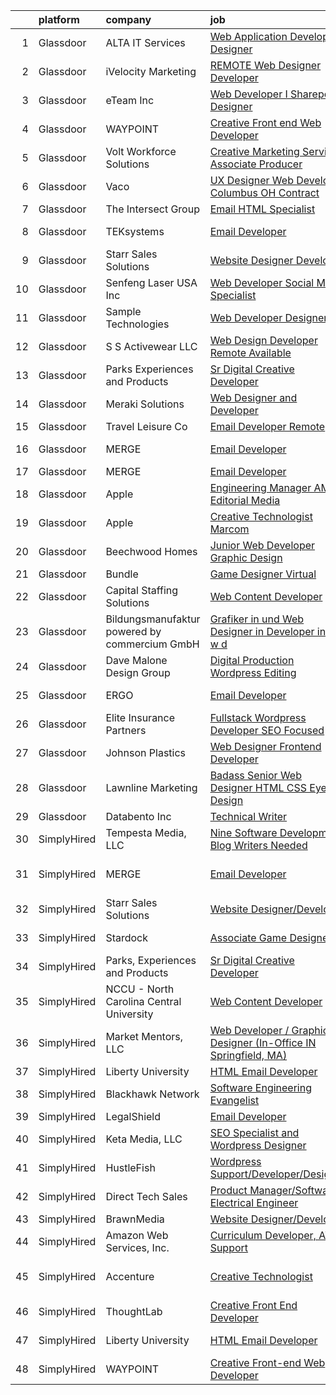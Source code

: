

|    | platform    | company                                       | job                                                                                                                                                                                                                                                                                                                                                                                                                                                                                                                                                                                                                                                                                                                                                                                                                                                                                                                                                                                                                                                                                                                                                                                                                                                                                                                                                                           | update_time   | location                     |
|---:|:------------|:----------------------------------------------|:------------------------------------------------------------------------------------------------------------------------------------------------------------------------------------------------------------------------------------------------------------------------------------------------------------------------------------------------------------------------------------------------------------------------------------------------------------------------------------------------------------------------------------------------------------------------------------------------------------------------------------------------------------------------------------------------------------------------------------------------------------------------------------------------------------------------------------------------------------------------------------------------------------------------------------------------------------------------------------------------------------------------------------------------------------------------------------------------------------------------------------------------------------------------------------------------------------------------------------------------------------------------------------------------------------------------------------------------------------------------------|:--------------|:-----------------------------|
|  1 | Glassdoor   | ALTA IT Services                              | [Web Application Developer   Designer](https://www.glassdoor.com/partner/jobListing.htm?pos=113&ao=1110586&s=58&guid=00000182ce9dda26b10f250cb731df3a&src=GD_JOB_AD&t=SR&vt=w&cs=1_91810cff&cb=1661323828056&jobListingId=1008074200137&cpc=3DB599BF2F4828F0&jrtk=3-0-1gb79rmifkujo801-1gb79rmiuis1h800-6c28291b72e36d00--6NYlbfkN0AXtvPDqDev6liskt-h_3vAUEMM26GmMOlWYCAn-kvNiXTWhOpXUsJAjGAig0pzkvYTj5MpeYtT_Tmk-_-5cLLnfKUOLtxlawba1a0ORZ_EkEUPx3Uxx3WchkhaXG76t2wO3Zmy83JQTWS_qBNlzXZuhn5agtDBqi3R42fCLwZZHxoZbokiEh1LB616yvwlawpYz4UQsNHwLVWQh7AxdYD0AYduAnq99LS2pz73R9no_6Oe-5OzzsoXo6nU6ivdeM_uvB3_dh6tWyK5LtfApM8golsySLALEGeCqHxa-Qe-_ieE9h3_DG4VHTnvASB8ctU6aruWhbCDbC6nyQ6R17XiT7m1VWUbjdTAo2AomB825vVzPcEGgY55QWIrEv5CQie7S0W5vLPqQAnGTpo4tIch7w_UO-MDRhubJvFl6CiYYA3J72sLevFALm1j7fzoXPn96vr2GybY2GmDT9mh3a1U4xmdQNqfud4IGdUZZH63BhUX6yvAN0PBZlzGS_ubtyK_NdfSU-SymrNoFdLH-VAL3uGKTMRItC3EZg_5JtMXLaU_nuMWfNOtypV_PS_JDcJ958cAl-uXVbP-EkaEYtsgbTFpPmkNRlo1Wht6CiIgC1IzcTLz6iq9OSPv3QDXYUK16sJMOS03Vg%3D%3D)                                                                                                                                                                                                                                                                                                                                                        | 7d            | Washington, DC               |
|  2 | Glassdoor   | iVelocity Marketing                           | [ REMOTE  Web Designer   Developer](https://www.glassdoor.com/partner/jobListing.htm?pos=128&ao=1136043&s=58&guid=00000182ce9dda26b10f250cb731df3a&src=GD_JOB_AD&t=SR&vt=w&ea=1&cs=1_5f26a3f3&cb=1661323828057&jobListingId=1008075145187&jrtk=3-0-1gb79rmifkujo801-1gb79rmiuis1h800-02b4f64a463afa50-)                                                                                                                                                                                                                                                                                                                                                                                                                                                                                                                                                                                                                                                                                                                                                                                                                                                                                                                                                                                                                                                                       | 7d            | Saint Louis, MO              |
|  3 | Glassdoor   | eTeam Inc                                     | [Web Developer I  Sharepoint Designer](https://www.glassdoor.com/partner/jobListing.htm?pos=118&ao=1110586&s=58&guid=00000182ce9dda26b10f250cb731df3a&src=GD_JOB_AD&t=SR&vt=w&ea=1&cs=1_772bff94&cb=1661323828057&jobListingId=1008066878548&cpc=9908D8D4413DBB8A&jrtk=3-0-1gb79rmifkujo801-1gb79rmiuis1h800-850d932022c0bcc9--6NYlbfkN0Dtmpfj98iB4C0jJJOWen3Era3IQfJzNZ4PFwBIKpo80E20bU78zJ3qEgsYTK5DSPzuclvV91SisNWEKTRqgjREJl8qL5FgOUjzi02qgR1gqdgVoYCVdoiSQWs_6sV0PbQu6hjJGDTziVQRi1HM42vBckjptE7aIC_lp1RQcBvCaDRqAl_A3ENu8PewGKQpueXriNRJceVKKzCC9SRMoNrPywR5YkOQOZyro6nJq99I9AnfFPMOXvAQVGmN3Gp0eW2RrvR-OOw_Qvlwjh9j8vid_WYxYZaukhb_lD9po_xfB9QXJ0XML0HLzIZuA1EiJhnhTdfBAuLp1B88Gws1YduuG9AmIfNmYz-KxNWz6VJyVJErvY3dQzfe049ECMgObIMP7VmmlbmvtTK8SAGTdZaRnWgnxplCfEcn5ULLTh8pFntDmbCAC3A2KgHn6Z1kMmwdekboT3yz5DoJRJ258UbNg7bv6ocTq1jeckSack3HbQ4waggqv4wccZo21rWdCtXaC14uK74--w7B1dpG21vA)                                                                                                                                                                                                                                                                                                                                                                                                                                                                               | 12d           | Hartford, CT                 |
|  4 | Glassdoor   | WAYPOINT                                      | [Creative Front end Web Developer](https://www.glassdoor.com/partner/jobListing.htm?pos=119&ao=1136043&s=58&guid=00000182ce9dda26b10f250cb731df3a&src=GD_JOB_AD&t=SR&vt=w&ea=1&cs=1_c5771c76&cb=1661323828057&jobListingId=1008089212022&jrtk=3-0-1gb79rmifkujo801-1gb79rmiuis1h800-51497f0d14113b74-)                                                                                                                                                                                                                                                                                                                                                                                                                                                                                                                                                                                                                                                                                                                                                                                                                                                                                                                                                                                                                                                                        | 24h           | Remote                       |
|  5 | Glassdoor   | Volt Workforce Solutions                      | [Creative Marketing Services Associate Producer](https://www.glassdoor.com/partner/jobListing.htm?pos=109&ao=1110586&s=58&guid=00000182ce9dda26b10f250cb731df3a&src=GD_JOB_AD&t=SR&vt=w&ea=1&cs=1_a3d76719&cb=1661323828056&jobListingId=1008089700866&cpc=F41FEAB56D215062&jrtk=3-0-1gb79rmifkujo801-1gb79rmiuis1h800-77940f5abe5bb2dc--6NYlbfkN0Dw5YS5k2p9urruc14icYN1MKKvJIN3Kd2XbyQRMSdz9Vq1-T5-D1XBIMjkmYTwSmEDmMe3_BtbRnkchN7Rnd8fpkfhHrtAoscKSoRMnhImVBP3kG7uah3Kt2k-vpLIhw_LcvH5juVcjMWkBfcQROYcr3B5oNsXKjLX5WvrJ8UBTqZ5NPxnrq2W-_Cuej3_su_6Ryek4Os8YeyYGYd-fYoDebqeGLIRUMwfsYPFZUbqjKi5DinTeQlDetMUxx5VqRt6GdqPUIRoYsOkVoYCCv_WWBKEAx1QAMkWgw9MzUHxHbo1kPgatMB1yVC4GWv_6MIY75noiZhu7G5oboT7HuojHYsxFc1A8pyvOOmPuFNNeyfVK_xbGAyPc0_a17Nl3LX4I3d9yOJAWrDeGx5a0dyKvQ-QPD_Yni2UcbNknEfGtJ2H6ygA9LPmsXooZkB6bIeAClbL9e_Buqjnlnle6eGZPOPUrOJLOohq0Ho6YR_x-h7iW0mCvTSJr6UP9lHqaL3Rab_4o-4uOhmws8RfxgeVciGPXr6I_gPbUkJVfFds0JXT31fHb0DbVTH2SEzrALZ740iBOxKULw%3D%3D)                                                                                                                                                                                                                                                                                                                                                                                                         | 24h           | Foothill Ranch, CA           |
|  6 | Glassdoor   | Vaco                                          | [UX Designer  Web Developer    Columbus  OH   Contract](https://www.glassdoor.com/partner/jobListing.htm?pos=116&ao=1110586&s=58&guid=00000182ce9dda26b10f250cb731df3a&src=GD_JOB_AD&t=SR&vt=w&ea=1&cs=1_3d7cddc5&cb=1661323828057&jobListingId=1008081445097&cpc=32EE424DE2B657EB&jrtk=3-0-1gb79rmifkujo801-1gb79rmiuis1h800-49a826265b10ae96--6NYlbfkN0D_sybMACCpf9B-677oK5j6rPldVB6BlrVvFjO_o-GJZbzuF-qh4PxErFUqfUsv_6u-7anCP2QzwgZ2b5Nxma_Cmyz3dwaQ5mAwI2p9kjSwVP2lokha-mPe8DNosJknwz-6_MCKUySezjGZobf7miY0KuzK872jTNLCHoWH1v03sbwoFj0Vvp289MRhEdvO7IgJq519_EIIpG6m6f1N353Fw3PHsiJ9IBG95eSIrEPw8chE1VcGhSVsheU_PpszJNI8nNkfTYG99Smp0IHvcd-SkclH-omNA1OWTidMa5cb5_31MhdZLaN-ntCnUQfIr4f2kTbwtOeYePNJX46oPBoz6-okblnUp4dcTOCJKgnJP3C58rqxaKMGbkBMdDMbaNwHIRp1I1mkAZygILA0R62WFFIhWmZwxvz9wf0Ot-E7xcN4yoviqxVhly_0s1Hs8bL91dDcht3-1IAjkRtCa5P0k7mIz_qU019tCaEmuQOf_6qAHH_Fn4tC4gmlrkBuLLZLnfSY55utt2Zupz2--10xCDdljiVAeFsQcDedTVjUHVjaVB7jHQ7m)                                                                                                                                                                                                                                                                                                                                                                                                                              | 4d            | Columbus, OH                 |
|  7 | Glassdoor   | The Intersect Group                           | [Email HTML Specialist](https://www.glassdoor.com/partner/jobListing.htm?pos=114&ao=1110586&s=58&guid=00000182ce9dda26b10f250cb731df3a&src=GD_JOB_AD&t=SR&vt=w&ea=1&cs=1_b0624ed6&cb=1661323828057&jobListingId=1008074370447&cpc=A65DF3A704A48F9B&jrtk=3-0-1gb79rmifkujo801-1gb79rmiuis1h800-22c56744a00dd6d9--6NYlbfkN0D3PcU9heefYh9TtgByvMoljOix8d9QGO4-sOduKDD9bT1jZI9CfBWrR-yhgruQBi7BODCzZdeBCVxltjTcoLfa9fjLk7NMFbxIrl9F5qP5psuaO9TR_rl8p70B1b0bwKQhJG9MZh2IuOyJto0tZsNoJrw3F83L99OynJJIDCLJuZYXtySHDGkwyagBHaLJOEMtHAMCCR1Pp0TCcHXySfZ_6G4GEGMfXamsdqoghDhUTCzRcGksjIsB6qfLbAAWmcTAkqlmQxtUqkRqZK_2uQGgNdUOQNBIUgogvwWDfJhmWqybO0kewtmu4SXcQ7W5UmTRV70KXxCVBhPbccw0GhL_BOUkHaOfRuuNYEW8axd38OLpy7Eq-dACNn3TxTAk8EVzvgo93DssLNFiW6TCZjDo9HA1XQD1O9N_SqFIw2rhpndnacvMeEjPGv_VQ-f91o3GIJJJBBAUMdeiRCm54-tcKiqMTMZN9f0nYSMRU8AXYu11Qu5qmJPn53tbiLZsOBf2eIUuDJYldw%3D%3D)                                                                                                                                                                                                                                                                                                                                                                                                                                                                                                  | 7d            | Plano, TX                    |
|  8 | Glassdoor   | TEKsystems                                    | [Email Developer](https://www.glassdoor.com/partner/jobListing.htm?pos=115&ao=1110586&s=58&guid=00000182ce9dda26b10f250cb731df3a&src=GD_JOB_AD&t=SR&vt=w&cs=1_97908581&cb=1661323828056&jobListingId=1008078445654&cpc=8795CF9063CD573D&jrtk=3-0-1gb79rmifkujo801-1gb79rmiuis1h800-50c6ba0c79b57535--6NYlbfkN0AuKz8EBO1xHDEL7V2YF9xF3dC_I9B9i-Zw2Jh8clPMK3KTieKealHQMRxLfyLBLKIUXvkhOpTVMZO54jnFsfE_40S2u_APVCT3ZDJTMpDjXxvGrSH1QJXSuUQ1PT67D_R_LFKuiRVGR-heNesM4gJnlapIMZH6R4LpOp7nbxKbffxx9UILbM-PwE3vg1ptNRzphkM1L0WSslXnWl0OBO6SY-OyxKnmb2XGCGTY3AOaYZg-e_WkfYpyXO_1u4ViMWGtkwgJvDwi55IkVHMf5T7hf_1GH6N3DqTQVQ-zOC0_fjtDOe-OeaThH-1Gn5SDN4EbNE6-3ooPrCxmypaV_Ap6jHshJ-tHPH1gpPH92mKYePXLpNYWLWrQ0W94N40WVhSkA1s-t3Hjb_Jk5DN-YLDx6l_K4rAzIAJhNWX57x4nq1bYdEwcq6X86XXFmqHH-xoOfhAomlO877FzdmMA_PYw2IXBh9In87Rq5n1bLmzXF1GMBdTDoHbMeQ1JcfDNLERvuLzOepmQGNEq0fl5ZS7dRqRBKvHqsKeAzyu1CJhvqH-lMoeXfAdZXasdZvIe6EpgywjbdiuuQZuTg5PgBmRjLzm9icoIuI582jpJ1yHJ8TZhtLzjZM1_sE3kJ8lcNiFAaNkB15UuT8_zB-dFAI_6YGATKuE81CnYEe0jVK3nlyWbz1ITW2bAEBOEzqlRaXoT5U0X6w-ahKV4S3v8kGupj23EkUgL1FIqJVDFJAo811u5sSjoN1mOv8ax15GMlFcwtJ-gKllcSUDgNU8WMZe1KHww7CFAG0aBzUmEMFnXPE5sWoW8VHpJVq7hog_HQtpCY-wuFIpK2Tddr_yX1uDhDhVRkgzMPdghIPYvnnNVop6PsMYxC1VSvN94QKUAlr-BW5ZSXrq_HjvyCnNEm1b9ShB_LURm-O4%3D)                                                                                           | 5d            | Owings Mills, MD             |
|  9 | Glassdoor   | Starr Sales Solutions                         | [Website Designer Developer](https://www.glassdoor.com/partner/jobListing.htm?pos=101&ao=1110586&s=58&guid=00000182ce9dda26b10f250cb731df3a&src=GD_JOB_AD&t=SR&vt=w&ea=1&cs=1_410e7093&cb=1661323828055&jobListingId=1008076136835&cpc=31763034DC79FFE4&jrtk=3-0-1gb79rmifkujo801-1gb79rmiuis1h800-ddcb1fae4ee85477--6NYlbfkN0DsjpLgDvBclJPstWYYib0fNii1R7GC7DO9whXo_Eh0zYplQGpKtzw1lQtNYmMRfcmvK3Iy5C2BL0KJu-lLXTyb6Wm7XNVR8tj-hk7PGBRuKgfb_ku9iZjH-tb3SYdl0QSLHwLG3gfTgr2yZczDS3iZiZk0EOtOAZRQT5c0HFjn9_Og2uxtKUXtRTFeZyNEgnLwROoeWFI7gGjrODIpqWq6q9o9pgUllvhDly0KE3jLGQUU3DeNxVL_f6soC5nhhktq0NGN9HBquimzxz7R8izbhy8FolBqcgBnm6czkry9MjHqJs8pBsA6D5s412lL2KTngKnCzQn5Tq3e07c3cmiTAScYlLAokccdU-IZ2cLom0dwLPi7yXRwOCIyyGG8jVnEdgumb8GuRnV7d56vU1HxPuigqi93cjQCWdtRyEDOqI43zfbFC23uxXfSAeV3P07sLVyQ5Xblf0Heie6GofTUfIlqsHvy8p8WUFRma2vOPFQ6JTaAM-GSBXd1oeXxyCPn8tfpaCo8tw%3D%3D)                                                                                                                                                                                                                                                                                                                                                                                                                                                                                             | 6d            | Norman, OK                   |
| 10 | Glassdoor   | Senfeng Laser USA Inc                         | [Web Developer  Social Media Specialist](https://www.glassdoor.com/partner/jobListing.htm?pos=104&ao=1110586&s=58&guid=00000182ce9dda26b10f250cb731df3a&src=GD_JOB_AD&t=SR&vt=w&ea=1&cs=1_45e6e7dc&cb=1661323828055&jobListingId=1008065893392&cpc=F583A5AE0DDDFE3A&jrtk=3-0-1gb79rmifkujo801-1gb79rmiuis1h800-69604992de81714b--6NYlbfkN0Dx3r3E47sSe5bB3PIy1uzBZvlB7xy2NhfhZMlxQTsxrHvJuYZkuOAOolgM0RwwxFCUzk4WQx86HjZI4gUgx1C0oF6J0TbaPQPyt0QwcdVyAoCHhtnKoCAwe2uWQZDVyb42gfhggtBMSeQF_kTTK4cI21rqjrfWfVy7aWXOh3yapdlN40EuEuEibBq7w5YINWhJmfBdE3CnpuNyUE7QZwECF5L6y3pyl5rOBQiJzRnqalqM4rPBbU7X7vfnZaiTwDLN-AdxvpQU7QRaVyp-Z91gDXNOf7NAA9ynh9AMMuwQLlHxdMnWo9kK1jPInbyV2qFy7lQvghXxkhsEPeNTLCDPmjWpr7QugrvMhOlh5FbuhycG0TwmmLTmdgwjw1QbN8hp3F-Ss8_kghhCJU7sEeBwsdns4iXWmOeX5daowuxil2b2Ra1XwL43_B9Bq3LS02x8GNqcrsh_v9Hllwx4vpBhnmz5I8l2oAizUCroL6XqYWniFXZNTHCUTNdwhIujcDRwVz4Q9V4xmA%3D%3D)                                                                                                                                                                                                                                                                                                                                                                                                                                                                                 | 13d           | Los Angeles, CA              |
| 11 | Glassdoor   | Sample Technologies                           | [Web Developer   Designer](https://www.glassdoor.com/partner/jobListing.htm?pos=107&ao=1110586&s=58&guid=00000182ce9dda26b10f250cb731df3a&src=GD_JOB_AD&t=SR&vt=w&ea=1&cs=1_4c29774e&cb=1661323828055&jobListingId=1008078578505&cpc=FAE5E775D180B2FB&jrtk=3-0-1gb79rmifkujo801-1gb79rmiuis1h800-cfcad52f3ccf37d8--6NYlbfkN0D4nuovUOU2dPryPr7-xanE7ZFWASvaSyNm3BqXIbrO0npDAFoAgEQsBBjUOAjv1PQnB3hwwrZmiOMA02kYqNnnHKWjfiGNMQW5EU7ErrgQUTQBKpdQ35ajdqRyVOpYt1ge-nlWBdEdOWxZg23c7O0q-QUnaWi8gZT3BRnlNxG5nms1UgSG3pAWYhhzkqBf5ihhrWbdNRu3SVyrilM5fBYrFxV1DCIsqL7mm_0OK8i3KoIkddXTw0gZqYqDhd7JRXtAzZfSo0KV8iEn6zoBL5lTr317bBRyKzpsjpdhwedqMjmtcJ1JSyyjs3RlPHvDFuwGpvASCZnI94HrfDatqyXcxvzZD-YBeMffR1dW1I0IGfVXVAcw9atDVE58XGy5oCEFG62fpc9yg7mX_Vz4eUkBebmId9MRE5DqICADj4ehanaChYzcI170MgOBV3w4I4V6mdm60GseyVgVG7rxbpPmwS8Hbzrgm7-x1mE_BJyyQ4u1mMIfs4U5lqDRvla7tdM%3D)                                                                                                                                                                                                                                                                                                                                                                                                                                                                                                             | 5d            | Ann Arbor, MI                |
| 12 | Glassdoor   | S S Activewear LLC                            | [Web Design Developer  Remote Available ](https://www.glassdoor.com/partner/jobListing.htm?pos=112&ao=1110586&s=58&guid=00000182ce9dda26b10f250cb731df3a&src=GD_JOB_AD&t=SR&vt=w&ea=1&cs=1_ebff60bd&cb=1661323828056&jobListingId=1008081606232&cpc=B076152010A3B66C&jrtk=3-0-1gb79rmifkujo801-1gb79rmiuis1h800-11231ee6cd76ebf8--6NYlbfkN0Ajr136nt6A_LHOZ7dazkZBMRVGXfFx1UH3hXSlGZi78qV2vh4IIPaG56QxCFgA56BGxcurypYQkBVspfsnTZJRG1jkpX72_XzffxBJorsT2OpLdH8jKJAKJqcGF31IQrDbUVhb_4mUmFjSEoC_puvAy6im2C8FJQNIGTPivGcq2Xp3QWDoD0YTXqusHQnNuVfLov6vtLe5iVpX9YL9NlSaWCEFlzuQHdLlynyIKx9d4crLBB1B6qP6ePbJaPqTLqw04SfQsYzTEf6mAxEKl-F5iAwwtbMWTBVfNFqDTEUadIk3q_KDXRgdaw4IDqqD6o3Dec1_C-cOZuuocrhGX0dQeVdWCyPBXZqW9ot9yBUZOUJyci3y31k5O0SvpVClRln5h237nAQnEqfl8KVeNPzBh6xOqWwQn0tWGePNcEjhvbyo6spgkkbetpCzy_EtKZ4kwY8GFZI5CCeCHqnGFzqvtWmrBZGvzl3Tae6Md5EBKZQJFijNOHhWOHLiybrS0QnsqIZBcUkjPBHzChocAAQs18lcPic62R_TXRj7lT8s6gRq7VH1sL9UBBKAFx3HB8GB1HDU88Vkn1e-J5GWj0Cw47wcOIQu0Zh3eIhSlMfMnL_hZO-_0Hw1m02izbXJdT5_FqPkZ9FXFYvw69Tfr1QEyqRqRFO-L-1cadSu-XMj8fdpntA3G4vSa7dCzFQgjMEVKcSOme_BhtV0dBaVT6djtJ1t0el2UOltd3oCUWKcKcui8id957k6il-qy7tsVko%3D)                                                                                                                                                                                                                              | 4d            | Bolingbrook, IL              |
| 13 | Glassdoor   | Parks  Experiences and Products               | [Sr Digital Creative Developer](https://www.glassdoor.com/partner/jobListing.htm?pos=102&ao=1110586&s=58&guid=00000182ce9dda26b10f250cb731df3a&src=GD_JOB_AD&t=SR&vt=w&cs=1_afac70fa&cb=1661323828054&jobListingId=1008084142323&cpc=C3517E2410EFB392&jrtk=3-0-1gb79rmifkujo801-1gb79rmiuis1h800-55dce68072e49d98--6NYlbfkN0DAFTyt7pbDCC2JPO79CSdi1dIb81yjczP5qsKcZIxgiRd1qisRd4re16D_VG3-wzVABIXKM6IuxAFsvFvnlhId12co4A5A4a3F0ICJZXjDEdVLOqmVfMkE064KMjiA9dDpJT_tYW6NEu2N-nyrQoxz0TXAgpLfsSBC6ypFNvin8SyTl20dwc66K4K771tGvod7vn3vhl0gqdrwMGft4vg3DKoP21jTkPWjOi8oppsFgQhBKR_POQHpYVZzgFgQ7KjzeLllKsl5gMKxTq4XCb9g5WA0JlhJqddNGO3lnp5H8dtZmwnv4OZrL26iKwZjMqapBN-2-vrcVUUKKJCBdtPRq84JWCRaIs7A6UExBFTytuz1qek53QNzy6QbbKN_ABXhuZQXvyvTBKF-ADwUkFJEiLT77R0PyLYunu1eb8UTTlKwGKZQry-IfO9vj70E50s%3D)                                                                                                                                                                                                                                                                                                                                                                                                                                                                                                                                                                             | 2d            | Celebration, FL              |
| 14 | Glassdoor   | Meraki Solutions                              | [Web Designer and Developer](https://www.glassdoor.com/partner/jobListing.htm?pos=110&ao=1110586&s=58&guid=00000182ce9dda26b10f250cb731df3a&src=GD_JOB_AD&t=SR&vt=w&ea=1&cs=1_33464ae1&cb=1661323828056&jobListingId=1008081345836&cpc=AC285F3A3ECA6BB0&jrtk=3-0-1gb79rmifkujo801-1gb79rmiuis1h800-20fcbee1eb88c48d--6NYlbfkN0BWi3eEu-Q0UpxkIUpdrJzmOxHi_XGcoZO2CjQXftiTGI9fTokWfZjTPkpzgBplrcMHEj60FUOAAjJF_SEv7CdTX2l153xa5mQfM55bnHf2pCufnXbA_nbXhgULVW4M0NFEb8U0XItsl9xVUnBCmHEpoi_IUS2Qom6lIOV5pTXvIXF_NF9MsHTArhePxnKDA4p71_Zz4v41wKU9yBzwpPxXKD6dqcdmWzlisBb0LtyssgxiWdwQ1C92Uy_T4SlUJCfwkGg9TpDtDQDMSuVRa70MJB8vZJ_QbczG0W9-AEgwEp2HLeuY60T77FALyMH664a0NcetCPdLuGtg-UNpwxTlW2qBti7M6qhF3WAnTSPZCKFc9Xk5x_KllAAPgBXKYroLMKQeK8nXLV6RTEt91mukUK4oC4GHJ6G6tyg2jCtbpMRI6Pt8Ytf1oKS8Q_2MwhNjryuGRUnGohzZn16xN_Gp-1ZMbmQv_blxz68jQ4OWihhMZPUsclZ9iKpzHPb5fKrEM3JPFkP7Hdxy0tXwQ2a2UR6JUhMHH7E%3D)                                                                                                                                                                                                                                                                                                                                                                                                                                                                           | 4d            | Remote                       |
| 15 | Glassdoor   | Travel   Leisure Co                           | [Email Developer  Remote ](https://www.glassdoor.com/partner/jobListing.htm?pos=126&ao=1136043&s=58&guid=00000182ce9dda26b10f250cb731df3a&src=GD_JOB_AD&t=SR&vt=w&cs=1_0d589d9c&cb=1661323828057&jobListingId=1008088849945&jrtk=3-0-1gb79rmifkujo801-1gb79rmiuis1h800-0924d9fa20f4ce64-)                                                                                                                                                                                                                                                                                                                                                                                                                                                                                                                                                                                                                                                                                                                                                                                                                                                                                                                                                                                                                                                                                     | 24h           | Orlando, FL                  |
| 16 | Glassdoor   | MERGE                                         | [Email Developer](https://www.glassdoor.com/partner/jobListing.htm?pos=120&ao=1136043&s=58&guid=00000182ce9dda26b10f250cb731df3a&src=GD_JOB_AD&t=SR&vt=w&cs=1_ceea9e48&cb=1661323828057&jobListingId=1008088584755&jrtk=3-0-1gb79rmifkujo801-1gb79rmiuis1h800-2e3d1902c7185ad1-)                                                                                                                                                                                                                                                                                                                                                                                                                                                                                                                                                                                                                                                                                                                                                                                                                                                                                                                                                                                                                                                                                              | 24h           | Little Rock, AR              |
| 17 | Glassdoor   | MERGE                                         | [Email Developer](https://www.glassdoor.com/partner/jobListing.htm?pos=123&ao=1136043&s=58&guid=00000182ce9dda26b10f250cb731df3a&src=GD_JOB_AD&t=SR&vt=w&cs=1_16f7267c&cb=1661323828057&jobListingId=1008088584749&jrtk=3-0-1gb79rmifkujo801-1gb79rmiuis1h800-0ae6be78da63909d-)                                                                                                                                                                                                                                                                                                                                                                                                                                                                                                                                                                                                                                                                                                                                                                                                                                                                                                                                                                                                                                                                                              | 24h           | Chicago, IL                  |
| 18 | Glassdoor   | Apple                                         | [Engineering Manager   AMP Editorial Media](https://www.glassdoor.com/partner/jobListing.htm?pos=111&ao=1110586&s=58&guid=00000182ce9dda26b10f250cb731df3a&src=GD_JOB_AD&t=SR&vt=w&cs=1_b4acbccd&cb=1661323828056&jobListingId=1008087783943&cpc=451933188B21919D&jrtk=3-0-1gb79rmifkujo801-1gb79rmiuis1h800-9027cbec4d0b7214--6NYlbfkN0BvKrLyj5gPmtZO9T8euul8TCxuuKNOtzRJOomxnwSEodTz2Bc-sPZl1dBMH13w-jNIaGFdFXHWJdgxhzj_r8Jx5AOAy2HdBwJoJ1jMbNH3P6YWju9mOZOkVQjeCm_SMf56f3cIa4N8JFkA4J1w2-Ri7km6DD-4ja3bVUzvq12ELKzuIIcv6jifa23g7A9TfTHtIPBhptbtcikbVL3YKy_hesziM3AMwfstHhY-kbpDypt9MuFxbfMxKMx2Gfhrz9oK7B5G1ePmF2Xt8eOHUfNQ369_OOTin8gnv2xO5EjrvuHBpGbH7UtnbK-mSdQ3L0iemXDPOdndy2as3SaW5zoqv95E0w56H5o4GvWzsuFxKUoue7zFFPZTO1nEOQ9zpVirhKzy5J0PuCgsjv3aJTL-DOpX8Zm2MbvLwhTFzZ95sPK5vAccR1nDS6cSSGI-mheYKk1PQu41omGJoOfUps4NM6zKzFsp_kuinUhjzWIHWOAYF_5RZwcmTos2diYRXLilWK8hPiCg9Mzeoqcc6QWhOS0yfBehXuqio7Wx3YDHb7eE9lQVHSvcrNPtuTZbWUhNARgPZQ423Yo7GSg3HwLb61_vj5eoMmnDyH_uqimAXFbhdHKJJl1HN7BQtq7F9SwdVitdSFfK4_ezMESXwA_DrgVGIdZRWgX1xTAe9aW6N6meJZBhJY_GzVoC2BoPwio8JWFbZ9QPywtQAg9xlWxfZJEgDfzrkegZnII8NoZGdWcFuAUjg3GxWCA55IJwbM5rA3RkMiROe87cjtatYtXMUNRDcMAy_AT6-FP-XG3ztngqiWiznDHYfYfE7bFahBKCm1mj_xHzOvaDVzRfoNc6PU2u9BsJlSSzwTRN72AGd41FY7Llqm98KOsm3hjG6B45xpAjA5yEuLNA4q-hdwyEea6k5YKBkyGOetq-IiOyME3bjLYHZEQPiFKokBkH4EX7sx_MaRrk6upi7hJNm6ACYaYMdJXP0Dw%3D) | 24h           | Seattle, WA                  |
| 19 | Glassdoor   | Apple                                         | [Creative Technologist  Marcom](https://www.glassdoor.com/partner/jobListing.htm?pos=127&ao=1136043&s=58&guid=00000182ce9dda26b10f250cb731df3a&src=GD_JOB_AD&t=SR&vt=w&cs=1_b0b9f2dc&cb=1661323828057&jobListingId=1008083007694&jrtk=3-0-1gb79rmifkujo801-1gb79rmiuis1h800-dbc3a7b0a0f122f1-)                                                                                                                                                                                                                                                                                                                                                                                                                                                                                                                                                                                                                                                                                                                                                                                                                                                                                                                                                                                                                                                                                | 3d            | Cupertino, CA                |
| 20 | Glassdoor   | Beechwood Homes                               | [Junior Web Developer Graphic Design](https://www.glassdoor.com/partner/jobListing.htm?pos=105&ao=1110586&s=58&guid=00000182ce9dda26b10f250cb731df3a&src=GD_JOB_AD&t=SR&vt=w&ea=1&cs=1_26f9d972&cb=1661323828055&jobListingId=1008088154777&cpc=F583A5AE0DDDFE3A&jrtk=3-0-1gb79rmifkujo801-1gb79rmiuis1h800-e5a75d5371e116ff--6NYlbfkN0AS57DkDylVShPhgOjpRgGCZifuE7BsZsr_ouSWgREGsfugbRmSlEtncIuNf3vDBCeyf68J5nZxZYEBubrvQ1Ya8lET2qj_ldh_tX8aXNGnMUZvZOcjXoF8rdJSE9KivNXCcOCPsmf3eYDd9pdbtRh9uiWPtwamluq1FfF4sJ2rRcNFmpW5XEK0bxZwXqCypenZqkJ5laBMdVXieykwCkmX_YUpvjz7Yqmjjq3RfuiMdmq9NhW39NQ0_bpvbBJQqCgcWEV04kUVo6KYxemeB6u9hg3dXbCEkIATQloPWHCoVnna4E2olo6o-qK-XOoFfKxoij8qjhOYSWBO9FIpo-B0PJF6DLtyyyYBfWI2Wu86gOLexsFL6zihlUj2AR4P6WJtYlwotlYprLuOhL_K8GyGrk1ePtaSw9196npe-yH9lEJezx6NmGoitZRgL65wGfte7fdHNMSaZ8zoOA9VcSvXmkuwkgciJdFgKhHTfMdbH8jmjs6bQopAiz94O8lx5ZN8q1JnXox6jA%3D%3D)                                                                                                                                                                                                                                                                                                                                                                                                                                                                                    | 24h           | Jericho, NY                  |
| 21 | Glassdoor   | Bundle                                        | [Game Designer  Virtual ](https://www.glassdoor.com/partner/jobListing.htm?pos=121&ao=1136043&s=58&guid=00000182ce9dda26b10f250cb731df3a&src=GD_JOB_AD&t=SR&vt=w&ea=1&cs=1_f65e7a67&cb=1661323828057&jobListingId=1008079560672&jrtk=3-0-1gb79rmifkujo801-1gb79rmiuis1h800-750ea4ec84bd0b34-)                                                                                                                                                                                                                                                                                                                                                                                                                                                                                                                                                                                                                                                                                                                                                                                                                                                                                                                                                                                                                                                                                 | 5d            | Remote                       |
| 22 | Glassdoor   | Capital Staffing Solutions                    | [Web Content Developer](https://www.glassdoor.com/partner/jobListing.htm?pos=117&ao=1110586&s=58&guid=00000182ce9dda26b10f250cb731df3a&src=GD_JOB_AD&t=SR&vt=w&ea=1&cs=1_7a5ccd83&cb=1661323828057&jobListingId=1008076145332&cpc=2CAED5C921A5F994&jrtk=3-0-1gb79rmifkujo801-1gb79rmiuis1h800-8bb32b42024fd11d--6NYlbfkN0AHXq2vAVwR3IH7wgnTMdWCa3HguypIXx0DFudX-u0zu6XSU0N9gDGCMsnO9yvyAfOBmM0fm9Ew2n-iPCtQH5KjFYoP65k9zOhdkHSR8pSP84WNl7tb9LhBHqSW26SPAcgRqY92wchbV1YjTogn0oetfvIM8cBqnccKlMzZCIp-UdAakgeYThMjmhEtV8vcX70G9yhrgOYJ803bAohOik6B7wUlxfdJciV3DRPioRGpYIGNOmruSWUX4O-dDwXZXgHhRafSBEdenQxMOxI03yRDUdfT-tpy20PsicvtzWKeIkrWT7zduqlwZi-sJ6GfWlxym4gLiw1rsmalnOQV6CChASdEzLofq5HGjVkvnxcgo0ksYLWNqxNA-jRd12f8wvDzb19FM7BhkHJF-G9w5lBx3Ao9Fs7IDRLYEB2r_Ag6zwh6ouBgrkEH4pPwsrvoI0pbhWAdJQQZSvVNKPcJhq0nHaRQ_TZROk8qe64UoJkpgfXYfhO4M7Hzsyjm0nWzA67OGQ751OR4vA%3D%3D)                                                                                                                                                                                                                                                                                                                                                                                                                                                                                                  | 6d            | Remote                       |
| 23 | Glassdoor   | Bildungsmanufaktur powered by commercium GmbH | [Grafiker in und Web Designer in Developer in  m w d ](https://www.glassdoor.com/partner/jobListing.htm?pos=129&ao=1136043&s=58&guid=00000182ce9dda26b10f250cb731df3a&src=GD_JOB_AD&t=SR&vt=w&cs=1_c1da771e&cb=1661323828057&jobListingId=1008079190289&jrtk=3-0-1gb79rmifkujo801-1gb79rmiuis1h800-df892902242fe1f4-)                                                                                                                                                                                                                                                                                                                                                                                                                                                                                                                                                                                                                                                                                                                                                                                                                                                                                                                                                                                                                                                         | 5d            | Delaware                     |
| 24 | Glassdoor   | Dave Malone Design Group                      | [Digital Production   Wordpress Editing](https://www.glassdoor.com/partner/jobListing.htm?pos=125&ao=1136043&s=58&guid=00000182ce9dda26b10f250cb731df3a&src=GD_JOB_AD&t=SR&vt=w&ea=1&cs=1_6ab69c0f&cb=1661323828057&jobListingId=1008088404689&jrtk=3-0-1gb79rmifkujo801-1gb79rmiuis1h800-bfd8f95a0226330e-)                                                                                                                                                                                                                                                                                                                                                                                                                                                                                                                                                                                                                                                                                                                                                                                                                                                                                                                                                                                                                                                                  | 24h           | Remote                       |
| 25 | Glassdoor   | ERGO                                          | [Email Developer](https://www.glassdoor.com/partner/jobListing.htm?pos=124&ao=1136043&s=58&guid=00000182ce9dda26b10f250cb731df3a&src=GD_JOB_AD&t=SR&vt=w&ea=1&cs=1_e3338df4&cb=1661323828057&jobListingId=1008089542899&jrtk=3-0-1gb79rmifkujo801-1gb79rmiuis1h800-2856017b66597700-)                                                                                                                                                                                                                                                                                                                                                                                                                                                                                                                                                                                                                                                                                                                                                                                                                                                                                                                                                                                                                                                                                         | 24h           | New York, NY                 |
| 26 | Glassdoor   | Elite Insurance Partners                      | [Fullstack Wordpress Developer  SEO Focused ](https://www.glassdoor.com/partner/jobListing.htm?pos=108&ao=1110586&s=58&guid=00000182ce9dda26b10f250cb731df3a&src=GD_JOB_AD&t=SR&vt=w&ea=1&cs=1_ce1d40eb&cb=1661323828056&jobListingId=1008081178583&cpc=451933188B21919D&jrtk=3-0-1gb79rmifkujo801-1gb79rmiuis1h800-7047c277c971f962--6NYlbfkN0B4jp5mfsiLEiFpPCxOna81i2z6rJx9ZIZWhVZJ6SFnYQaGOjy-O8tllNfusRWo3C7qDZTwPkhHb3B6oPXJhckMytwT5frXna7vLHVkjwSmCqEpFv75PVg-wYJtimZsUoA2k09vQ0uCDgz3N8EhMNwYgYkWVgKndjEzBp151-L9TBauw9aSMiRnrkTHUAmsgu-1ApRJRNpyE3dTVF_3_CU6xLWtZRvaaRiCfMEhmHS_gvZJimjs5XLy-4Zr801mTxsREUyYqAk4NPF_p-UBY8pTuhR9D3o52fK661_m0_dByas6k6ntx6X8K9cF_dyp3fOCSl4KgcNDyafToFMyWsFBM2U7UPAgrO0ZcUBsAciO_-tG6-Z7_y0u9Gi4RiDAkb3VEynqHt7ypkNE_cT4LiOSJXWfAWwGilxfIWsIVH-MNYIT4F0dpN5bSrIJTmyv9ig7GkfNXeFHwa0YNqsLBPc1cFPNpHUPT4ua7pp-tqyY4GnNvEijX6U2epB2cKuOAlg%3D)                                                                                                                                                                                                                                                                                                                                                                                                                                                                                          | 4d            | Remote                       |
| 27 | Glassdoor   | Johnson Plastics                              | [Web Designer   Frontend Developer](https://www.glassdoor.com/partner/jobListing.htm?pos=106&ao=1110586&s=58&guid=00000182ce9dda26b10f250cb731df3a&src=GD_JOB_AD&t=SR&vt=w&ea=1&cs=1_f33553d1&cb=1661323828055&jobListingId=1008074111327&cpc=48B9F4758953335C&jrtk=3-0-1gb79rmifkujo801-1gb79rmiuis1h800-27e8506908806d6b--6NYlbfkN0BxpP53ILL8GulLJ_NWfVzecCnjI9RptcsvEJd8wgfIdOZfT6IohmguaMkXKhHYgQaQpX5cWvUkKIlwYkiTiK07c3OcbbK9DxcDeLbDIPECFg8lRhSaC_DYecPgnMCv9tl5vzpPJt6OyU7fX6aaZi6nEZiRoAGdDj9F0_jtrisP0C6iLlQSGi-Ecat6HK4Xy3fWq4yD2aml4oxOuPS3paBrlVw5rpG1RlFJTCzemhSwwHwKgRBTpeDOCrFzc-Byh7dD4wbKYX-eI9NVws4__xPP5RlMlUN_-yKbE29qfQuJP0gXJWuHZvWpf2yF5tWXcD1HFx1e42EfWEfW89DVeKxnGyQZi8kkTn7Hc7OEfgwjgvZgZFGzJfRe0xn7Vzyy7cP9ban3izefRIAOXpXQYfPeIdUZl-_E5fhJ4Mnc7K-P6nr6Z7Ovy9anusRLQ-Gm2MVaF4QtSOoK3tkrqDV0PTqlccH7ADeAu9qLq3cTdUaSAPcIq2Dk2cECUd868SPPrNjMopw1ECFJkA%3D%3D)                                                                                                                                                                                                                                                                                                                                                                                                                                                                                      | 7d            | Findlay, OH                  |
| 28 | Glassdoor   | Lawnline Marketing                            | [Badass Senior Web Designer   HTML  CSS    Eye For Design](https://www.glassdoor.com/partner/jobListing.htm?pos=103&ao=1110586&s=58&guid=00000182ce9dda26b10f250cb731df3a&src=GD_JOB_AD&t=SR&vt=w&ea=1&cs=1_1c0ce993&cb=1661323828055&jobListingId=1008076192780&cpc=608BEFD8E68346F1&jrtk=3-0-1gb79rmifkujo801-1gb79rmiuis1h800-e484ed7074032ea9--6NYlbfkN0CSgGTbSPgM0xpgWRkp5SRTexU57Zk_6_bZ18eqb9d2QJSGwfPmdP20ZJn7COX5dU3Jcup__uPyYvFygp23CJPmvOc2HV6cmaK3ebUFwB3sdAeT9C97FHUEPr8kaTKS-VJB2gGOIZsn60uJXYKNceQVP82UTolLC1vwR40675sWo0JSUEFSfubFH6Eh8zjRpGJ2qSwvFAPZ6VgOscQQfZADf5GyNrguhPoT4vuQBIf_xKveebOBziZtwccOaP4yx9B3IjpsnydJbDRQ_dFW9nijukDOCuoInJ4Itrvxt7pR5sTr_fE65QP2PzC7J0pmxJDWTMa8FW7d5s13nuaOSD_9ypy2EwbX9TrSXDm1iK_aU_nFcTxZbLXF1Mepmgm2G7wM8pc5y6DtdRh68YJRL24-lusMj_CGONAwAT1fxnFY6lX6UGOME0v9AUqPxaUw54OsQO3ncefwo8o411HY0cjYk7dyZX7Pep-T93q36kVc2LM82-0qMQtLfuZkwcxhHeZhoKgUykTukEmC6bh_hGf-Es2MN3NYBrMWiqckdsgjhA%3D%3D)                                                                                                                                                                                                                                                                                                                                                                                                                               | 6d            | Tampa, FL                    |
| 29 | Glassdoor   | Databento  Inc                                | [Technical Writer](https://www.glassdoor.com/partner/jobListing.htm?pos=130&ao=1136043&s=58&guid=00000182ce9dda26b10f250cb731df3a&src=GD_JOB_AD&t=SR&vt=w&ea=1&cs=1_4c52648a&cb=1661323828058&jobListingId=1008088880872&jrtk=3-0-1gb79rmifkujo801-1gb79rmiuis1h800-5e0bb24c63c4875c-)                                                                                                                                                                                                                                                                                                                                                                                                                                                                                                                                                                                                                                                                                                                                                                                                                                                                                                                                                                                                                                                                                        | 24h           | Remote                       |
| 30 | SimplyHired | Tempesta Media, LLC                           | [Nine Software Development Blog Writers Needed](https://www.simplyhired.com/job/KiUcCHvCwlRkjCnqM25N9qJ96M2CXy2SkSHH8F0GuJxFNn49BIbbSQ?q=creative+developer)                                                                                                                                                                                                                                                                                                                                                                                                                                                                                                                                                                                                                                                                                                                                                                                                                                                                                                                                                                                                                                                                                                                                                                                                                  | 12d           | Remote                       |
| 31 | SimplyHired | MERGE                                         | [Email Developer](https://www.simplyhired.com/job/86m6WPaYW279HHBDg3BUDyThJ4o93vs609nrZfBXVEoVRXqlFPUHNg?q=creative+developer)                                                                                                                                                                                                                                                                                                                                                                                                                                                                                                                                                                                                                                                                                                                                                                                                                                                                                                                                                                                                                                                                                                                                                                                                                                                | Today         | Little Rock, AR +2 locations |
| 32 | SimplyHired | Starr Sales Solutions                         | [Website Designer/Developer](https://www.simplyhired.com/job/g2GT9r6cneAqidHBbbFPo9dTUXxmlS3GM2Xz55vwq_SrY6OaWRy37w?q=creative+developer)                                                                                                                                                                                                                                                                                                                                                                                                                                                                                                                                                                                                                                                                                                                                                                                                                                                                                                                                                                                                                                                                                                                                                                                                                                     | 6d            | Norman, OK                   |
| 33 | SimplyHired | Stardock                                      | [Associate Game Designer](https://www.simplyhired.com/job/Lh3Ql96AZb9mEotd-NpyLnzHv5qRwgPES7RjjozxMpf4GAj-FgKfWQ?q=creative+developer)                                                                                                                                                                                                                                                                                                                                                                                                                                                                                                                                                                                                                                                                                                                                                                                                                                                                                                                                                                                                                                                                                                                                                                                                                                        | 3d            | Plymouth, MI                 |
| 34 | SimplyHired | Parks, Experiences and Products               | [Sr Digital Creative Developer](https://www.simplyhired.com/job/GZWJhLbOso1iUn8vwRMrRbAoo9e5_Quc1OlYOrmGvTkT4yaxbjLGGQ?q=creative+developer)                                                                                                                                                                                                                                                                                                                                                                                                                                                                                                                                                                                                                                                                                                                                                                                                                                                                                                                                                                                                                                                                                                                                                                                                                                  | 2d            | Celebration, FL              |
| 35 | SimplyHired | NCCU - North Carolina Central University      | [Web Content Developer](https://www.simplyhired.com/job/2SquzssMc94WtQ7Ykk9-gv7FyPvcFgCsBp3yZuy7q1jrYK8-QSue3w?q=creative+developer)                                                                                                                                                                                                                                                                                                                                                                                                                                                                                                                                                                                                                                                                                                                                                                                                                                                                                                                                                                                                                                                                                                                                                                                                                                          | Recently      | Durham, NC                   |
| 36 | SimplyHired | Market Mentors, LLC                           | [Web Developer / Graphic Designer (In-Office IN Springfield, MA)](https://www.simplyhired.com/job/O2JM3P62yfgrJ7vbOJJ1DIO2ROdM60FcioKWWNCu4XXvn1FU8pnANw?q=creative+developer)                                                                                                                                                                                                                                                                                                                                                                                                                                                                                                                                                                                                                                                                                                                                                                                                                                                                                                                                                                                                                                                                                                                                                                                                | 5d            | Hartford, CT                 |
| 37 | SimplyHired | Liberty University                            | [HTML Email Developer](https://www.simplyhired.com/job/eiuqa-nYZj4HuvTLRRJ7baHagOVr6te1yaP0tpWemQUOxM68dGFAMQ?q=creative+developer)                                                                                                                                                                                                                                                                                                                                                                                                                                                                                                                                                                                                                                                                                                                                                                                                                                                                                                                                                                                                                                                                                                                                                                                                                                           | Recently      | Remote                       |
| 38 | SimplyHired | Blackhawk Network                             | [Software Engineering Evangelist](https://www.simplyhired.com/job/nRYwvqBjIXpAJ0WD0GpV7MmLGEu1oK_iVLUGRQfl3uigmrpjbCXKXA?q=creative+developer)                                                                                                                                                                                                                                                                                                                                                                                                                                                                                                                                                                                                                                                                                                                                                                                                                                                                                                                                                                                                                                                                                                                                                                                                                                | Recently      | Pleasanton, CA               |
| 39 | SimplyHired | LegalShield                                   | [Email Developer](https://www.simplyhired.com/job/InTvnyVbqqJ0ZXH8aW9nGoLkyyPTA1D_lZhsgxpXdnwKdCgxXf_9kA?q=creative+developer)                                                                                                                                                                                                                                                                                                                                                                                                                                                                                                                                                                                                                                                                                                                                                                                                                                                                                                                                                                                                                                                                                                                                                                                                                                                | Recently      | Remote                       |
| 40 | SimplyHired | Keta Media, LLC                               | [SEO Specialist and Wordpress Designer](https://www.simplyhired.com/job/Wpnjo5fVD3_mHsgHg-vfvaT1DI04yYTSg6tK_MoGFhTXr0yBHAK1PA?q=creative+developer)                                                                                                                                                                                                                                                                                                                                                                                                                                                                                                                                                                                                                                                                                                                                                                                                                                                                                                                                                                                                                                                                                                                                                                                                                          | Recently      | Knoxville, TN                |
| 41 | SimplyHired | HustleFish                                    | [Wordpress Support/Developer/Designer](https://www.simplyhired.com/job/klq4Fx8j3I9jPnjL_7A5vRMUeVWqllQivcihIYB31nZO3_FitEvQbQ?q=creative+developer)                                                                                                                                                                                                                                                                                                                                                                                                                                                                                                                                                                                                                                                                                                                                                                                                                                                                                                                                                                                                                                                                                                                                                                                                                           | 4d            | Remote                       |
| 42 | SimplyHired | Direct Tech Sales                             | [Product Manager/Software/ Electrical Engineer](https://www.simplyhired.com/job/10_jnJqb2ZRi680m_vyVOUjFvhBkiPRCeh8PYve1YEPlyh-uAJ8Daw?q=creative+developer)                                                                                                                                                                                                                                                                                                                                                                                                                                                                                                                                                                                                                                                                                                                                                                                                                                                                                                                                                                                                                                                                                                                                                                                                                  | 13d           | Indianapolis, IN             |
| 43 | SimplyHired | BrawnMedia                                    | [Website Designer/Developer](https://www.simplyhired.com/job/78BxKl1R6BpfuVu8Kpk-1cxMOjiHDgxQMPxrbQ5J7eWU9PbYxXCHNA?q=creative+developer)                                                                                                                                                                                                                                                                                                                                                                                                                                                                                                                                                                                                                                                                                                                                                                                                                                                                                                                                                                                                                                                                                                                                                                                                                                     | Recently      | Albany, NY                   |
| 44 | SimplyHired | Amazon Web Services, Inc.                     | [Curriculum Developer, AWS Support](https://www.simplyhired.com/job/HK8u_W1s0Qj0XDr9nNnkhPX9sMTG6alrgg3-o7yRflu5mLBMl-pugg?q=creative+developer)                                                                                                                                                                                                                                                                                                                                                                                                                                                                                                                                                                                                                                                                                                                                                                                                                                                                                                                                                                                                                                                                                                                                                                                                                              | Recently      | Virginia +1 location         |
| 45 | SimplyHired | Accenture                                     | [Creative Technologist](https://www.simplyhired.com/job/qkL7rF5Rdw72Wf_Cfxk7Vo_2kr0YjbN5GcmtJT_wUgPI6bveFvLlSw?q=creative+developer)                                                                                                                                                                                                                                                                                                                                                                                                                                                                                                                                                                                                                                                                                                                                                                                                                                                                                                                                                                                                                                                                                                                                                                                                                                          | Recently      | St. Louis, MO +34 locations  |
| 46 | SimplyHired | ThoughtLab                                    | [Creative Front End Developer](https://www.simplyhired.com/job/mgyrVi9xGEdxnGefTgk-b1MEAbWAmB7-1ZjyK984IfKjhJP0_X6Krg?q=creative+developer)                                                                                                                                                                                                                                                                                                                                                                                                                                                                                                                                                                                                                                                                                                                                                                                                                                                                                                                                                                                                                                                                                                                                                                                                                                   | Recently      | Remote                       |
| 47 | SimplyHired | Liberty University                            | [HTML Email Developer](https://www.simplyhired.com/job/eiuqa-nYZj4HuvTLRRJ7baHagOVr6te1yaP0tpWemQUOxM68dGFAMQ?q=creative+developer)                                                                                                                                                                                                                                                                                                                                                                                                                                                                                                                                                                                                                                                                                                                                                                                                                                                                                                                                                                                                                                                                                                                                                                                                                                           | Recently      | Remote +1 location           |
| 48 | SimplyHired | WAYPOINT                                      | [Creative Front-end Web Developer](https://www.simplyhired.com/job/-mn3HkiqydHekmD_0MqZjA_ehmAxoiTeD6DXUURwmyB6WdFNXbXXUg?q=creative+developer)                                                                                                                                                                                                                                                                                                                                                                                                                                                                                                                                                                                                                                                                                                                                                                                                                                                                                                                                                                                                                                                                                                                                                                                                                               | Today         | Remote                       |